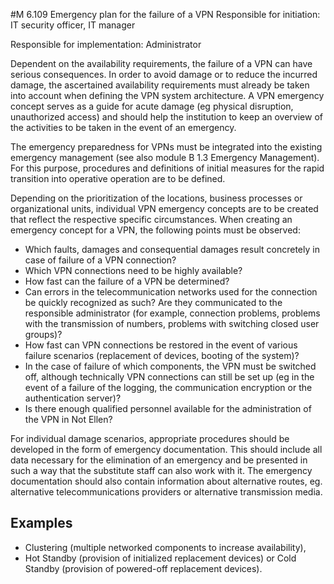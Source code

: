 #M 6.109 Emergency plan for the failure of a VPN
Responsible for initiation: IT security officer, IT manager

Responsible for implementation: Administrator

Dependent on the availability requirements, the failure of a VPN can have serious consequences. In order to avoid damage or to reduce the incurred damage, the ascertained availability requirements must already be taken into account when defining the VPN system architecture. A VPN emergency concept serves as a guide for acute damage (eg physical disruption, unauthorized access) and should help the institution to keep an overview of the activities to be taken in the event of an emergency.

The emergency preparedness for VPNs must be integrated into the existing emergency management (see also module B 1.3 Emergency Management). For this purpose, procedures and definitions of initial measures for the rapid transition into operative operation are to be defined.

Depending on the prioritization of the locations, business processes or organizational units, individual VPN emergency concepts are to be created that reflect the respective specific circumstances. When creating an emergency concept for a VPN, the following points must be observed:

* Which faults, damages and consequential damages result concretely in case of failure of a VPN connection?
* Which VPN connections need to be highly available?
* How fast can the failure of a VPN be determined?
* Can errors in the telecommunication networks used for the connection be quickly recognized as such? Are they communicated to the responsible administrator (for example, connection problems, problems with the transmission of numbers, problems with switching closed user groups)?
* How fast can VPN connections be restored in the event of various failure scenarios (replacement of devices, booting of the system)?
* In the case of failure of which components, the VPN must be switched off, although technically VPN connections can still be set up (eg in the event of a failure of the logging, the communication encryption or the authentication server)?
* Is there enough qualified personnel available for the administration of the VPN in Not Ellen?


For individual damage scenarios, appropriate procedures should be developed in the form of emergency documentation. This should include all data necessary for the elimination of an emergency and be presented in such a way that the substitute staff can also work with it. The emergency documentation should also contain information about alternative routes, eg. alternative telecommunications providers or alternative transmission media.



## Examples 
* Clustering (multiple networked components to increase availability),
* Hot Standby (provision of initialized replacement devices) or Cold Standby (provision of powered-off replacement devices).




